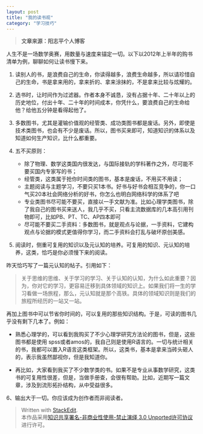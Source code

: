 ```yaml
---
layout: post
title: "我的读书观"
category: "学习技巧"
---
```

>**文章来源：阳志平个人博客**  

人生不是一场数学奥赛，用数量与速度来锚定一切。以下以2012年上半年的购书清单为例，聊聊如何让读书慢下来。

1. 读别人的书，是浪费自己的生命，你读得越多，浪费生命越多，所以请珍惜自己的生命，书是拿来用的，拿来折的、拿来涂抹的，不是拿来比较与炫耀的。

2. 选书时，让时间作为过滤器。作者本身不诚恳，没有占据十年、二十年以上的历史地位，付出十年、二十年的时间成本，你凭什么，要浪费自己的生命给他？给他五分钟是看得起他了。

3. 多数图书，尤其是灌输价值观的经管类、成功类图书都是废话。另外，即使是技术类图书，也会有不少是废话。所以，图书买来即可，知道知识的体系以及知道如何生产知识，比什么都重要。

4. 五不买原则：

    - 除了物理、数学这类国内很发达，与国际接轨的学科著作之外，尽可能不要买国内专家写的书；
    - 经管类，这类属于抢你时间类的图书，基本是废话，不用买不用读；  
    - 主题阅读与主题学习，不要只买1本书。好书与好书会相互竞争的，你一口气买20本社会网络分析的好书，你怎么也明白网络科学的体系了吧
    - 专业类图书尽可能不要买，直接以一手文献为准。比如心理学类图书，除了我自己的图书买来送人，我几乎不买，只看主流数据库的几本高引用刊物即可，比如PB、PT、TC、AP四本即可
    - 尽可能不要买二手资料：多数图书，就是观点与论据，一手资料，它建构观点与论据的模式更值得你学习，而二手资料会打乱与破坏原创美感。
5. 阅读时，侧重可复用的知识以及元认知的培养。可复用的知识、元认知的培养，这类，恰巧是你必须慢下来的阅读。

昨天恰巧写了一篇元认知的帖子。引用如下：

> 关于思维的思维、关于学习的学习、关于认知的认知，为什么如此重要？因为，你对它的学习，更容易迁移到具体领域的知识上。如果我们将一生的学习看做一场旅程，那么，元认知就是那个高铁。具体的领域知识则是我们的旅程所经历的一站又一站。

再加上图书中可以节省你时间的，可以复用的那些知识结构。于是，可读的图书几乎没有剩下几本了。例如：

- 熟悉心理学的，可以看到我购买了不少心理学研究方法论的图书，但是，这些图书都是使用 spss或者amos的，我自己则是使用R语言的。一切与统计相关的书，我都可以置入R语言这类框架。所以，这类书，基本是拿来当砖头砸人的，表示我虽然鄙视你，但是我知道你。

- 再比如，大家看到我买了不少数学类的书。如果不是专业从事数学研究，这类书的可复用性很差，但是，当做手册查，会很有帮助。比如，近期写一篇文章，涉及到流形拓扑结构，从中受益很多。

6、输出大于一切。你应该成为创作者而非阅读者。

> Written with [StackEdit](https://stackedit.io/).  
本作品采用[知识共享署名-非商业性使用-禁止演绎 3.0 Unported许可协议](http://creativecommons.org/licenses/by-nc-nd/3.0/)进行许可。
